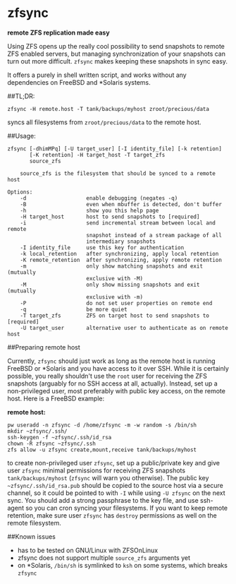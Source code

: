 # zfsync
**remote ZFS replication made easy**

Using ZFS opens up the really cool possibility to send snapshots to remote ZFS enabled servers, but managing synchronization of your snapshots can turn out more difficult. `zfsync` makes keeping these snapshots in sync easy.

It offers a purely in shell written script, and works without any dependencies on FreeBSD and \*Solaris systems.

##TL;DR:

`zfsync -H remote.host -T tank/backups/myhost zroot/precious/data`

syncs all filesystems from `zroot/precious/data` to the remote host.

##Usage:
```
zfsync [-dhimMPq] [-U target_user] [-I identity_file] [-k retention]
       [-K retention] -H target_host -T target_zfs
       source_zfs

    source_zfs is the filesystem that should be synced to a remote host

Options:
    -d                   enable debugging (negates -q)
    -B                   even when mbuffer is detected, don't buffer
    -h                   show you this help page
    -H target_host       host to send snapshots to [required]
    -i                   send incremental stream between local and remote
                         snapshot instead of a stream package of all
                         intermediary snapshots
    -I identity_file     use this key for authentication
    -k local_retention   after synchronizing, apply local retention
    -K remote_retention  after synchronizing, apply remote retention
    -m                   only show matching snapshots and exit (mutually
                         exclusive with -M)
    -M                   only show missing snapshots and exit (mutually
                         exclusive with -m)
    -P                   do not set user properties on remote end
    -q                   be more quiet
    -T target_zfs        ZFS on target host to send snapshots to [required]
    -U target_user       alternative user to authenticate as on remote host
```

##Preparing remote host

Currently, `zfsync` should just work as long as the remote host is running FreeBSD or \*Solaris and you have access to it over SSH. While it is certainly possible, you really shouldn't use the `root` user for receiving the ZFS snapshots (arguably for no SSH access at all, actually). Instead, set up a non-privileged user, most preferably with public key access, on the remote host. Here is a FreeBSD example:

**remote host:**
```
pw useradd -n zfsync -d /home/zfsync -m -w random -s /bin/sh
mkdir ~zfsync/.ssh/
ssh-keygen -f ~zfsync/.ssh/id_rsa
chown -R zfsync ~zfsync/.ssh
zfs allow -u zfsync create,mount,receive tank/backups/myhost
```
to create non-privileged user `zfsync`, set up a public/private key and give user `zfsync` minimal permissions for receiving ZFS snapshots `tank/backups/myhost` (`zfsync` will warn you otherwise). The public key `~zfsync/.ssh/id_rsa.pub` should be copied to the source host via a secure channel, so it could be pointed to with `-I` while using `-U zfsync` on the next sync. You should add a strong passphrase to the key file, and use ssh-agent so you can cron syncing your filesystems. If you want to keep remote retention, make sure user `zfsync` has `destroy` permissions as well on the remote filesystem.

##Known issues
- has to be tested on GNU/Linux with ZFSOnLinux
- zfsync does not support multiple `source_zfs` arguments yet
- on \*Solaris, `/bin/sh` is symlinked to `ksh` on some systems, which breaks `zfsync`
